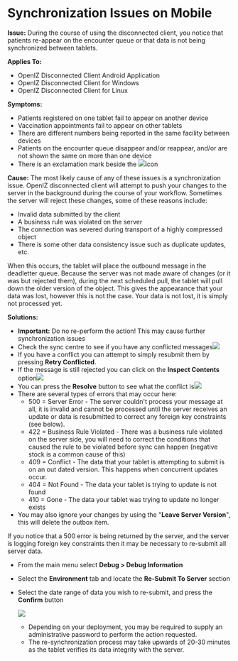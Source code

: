# Synchronization Issues on Mobile

**Issue:** During the course of using the disconnected client, you notice that patients re-appear on the encounter queue or that data is not being synchronized between tablets.

**Applies To:**

* OpenIZ Disconnected Client Android Application
* OpenIZ Disconnected Client for Windows
* OpenIZ Disconnected Client for Linux

**Symptoms:**

* Patients registered on one tablet fail to appear on another device
* Vaccination appointments fail to appear on other tablets
* There are different numbers being reported in the same facility between devices
* Patients on the encounter queue disappear and/or reappear, and/or are not shown the same on more than one device
* There is an exclamation mark beside the ![](https://raw.githubusercontent.com/santedb/dev-doc/master/.gitbook/assets/common-syncicon.png)icon

**Cause:** The most likely cause of any of these issues is a synchronization issue. OpenIZ disconnected client will attempt to push your changes to the server in the background during the course of your workflow. Sometimes the server will reject these changes, some of these reasons include:

* Invalid data submitted by the client
* A business rule was violated on the server 
* The connection was severed during transport of a highly compressed object
* There is some other data consistency issue such as duplicate updates, etc.

When this occurs, the tablet will place the outbound message in the deadletter queue. Because the server was not made aware of changes \(or it was but rejected them\), during the next scheduled pull, the tablet will pull down the older version of the object. This gives the appearance that your data was lost, however this is not the case. Your data is not lost, it is simply not processed yet.

**Solutions:**

* **Important:** Do no re-perform the action! This may cause further synchronization issues
* Check the sync centre to see if you have any conflicted messages![](https://raw.githubusercontent.com/santedb/dev-doc/master/.gitbook/assets/kb005-syncentreconfirm.png)
* If you have a conflict you can attempt to simply resubmit them by pressing **Retry Conflicted**. 
* If the message is still rejected you can click on the **Inspect Contents** option![](https://raw.githubusercontent.com/santedb/dev-doc/master/.gitbook/assets/kb005-inspect-contents.png)
* You can press the **Resolve** button to see what the conflict is![](https://raw.githubusercontent.com/santedb/dev-doc/master/.gitbook/assets/kb005-resolve-issue.png)
* There are several types of errors that may occur here:
  * 500 = Server Error - The server couldn't process your message at all, it is invalid and cannot be processed until the server receives an update or data is resubmitted to correct any foreign key constraints \(see below\).
  * 422 = Business Rule Violated - There was a business rule violated on the server side, you will need to correct the conditions that caused the rule to be violated before sync can happen \(negative stock is a common cause of this\)
  * 409 = Conflict - The data that your tablet is attempting to submit is on an out dated version. This happens when concurrent updates occur.
  * 404 = Not Found - The data your tablet is trying to update is not found
  * 410 = Gone - The data your tablet was trying to update no longer exists
* You may also ignore your changes by using the "**Leave Server Version**", this will delete the outbox item.

If you notice that a 500 error is being returned by the server, and the server is logging foreign key constraints then it may be necessary to re-submit all server data.

* From the main menu select **Debug &gt; Debug Information**
* Select the **Environment** tab and locate the **Re-Submit To Server** section
* Select the date range of data you wish to re-submit, and press the **Confirm** button

  ![](https://raw.githubusercontent.com/santedb/dev-doc/master/.gitbook/assets/kb005-resubmit.png)

  * Depending on your deployment, you may be required to supply an administrative password to perform the action requested.
  * The re-synchronization process may take upwards of 20-30 minutes as the tablet verifies its data integrity with the server. 

